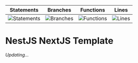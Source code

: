 | Statements                  | Branches                | Functions                 | Lines                |
| --------------------------- | ----------------------- | ------------------------- | -------------------- |
| ![Statements](https://img.shields.io/badge/Coverage-83.73%25-yellow.svg) | ![Branches](https://img.shields.io/badge/Coverage-70%25-red.svg) | ![Functions](https://img.shields.io/badge/Coverage-71.01%25-red.svg) | ![Lines](https://img.shields.io/badge/Coverage-82.33%25-yellow.svg)    |

# NestJS NextJS Template
*Updating...*

